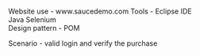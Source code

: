 <br>
Website use - www.saucedemo.com
Tools - Eclipse IDE<br>
        Java Selenium<br>
Design pattern - POM<br>

Scenario - valid login and verify the purchase<br>
